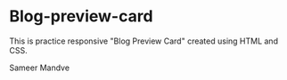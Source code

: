 # Blog-preview-card
This is practice responsive "Blog Preview Card" created using HTML and CSS.

Sameer Mandve
